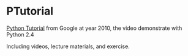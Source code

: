 # PTutorial
[Python Tutorial](https://developers.google.com/edu/python/) from Google at year 2010, the video demonstrate with Python 2.4

Including videos, lecture materials, and exercise.

